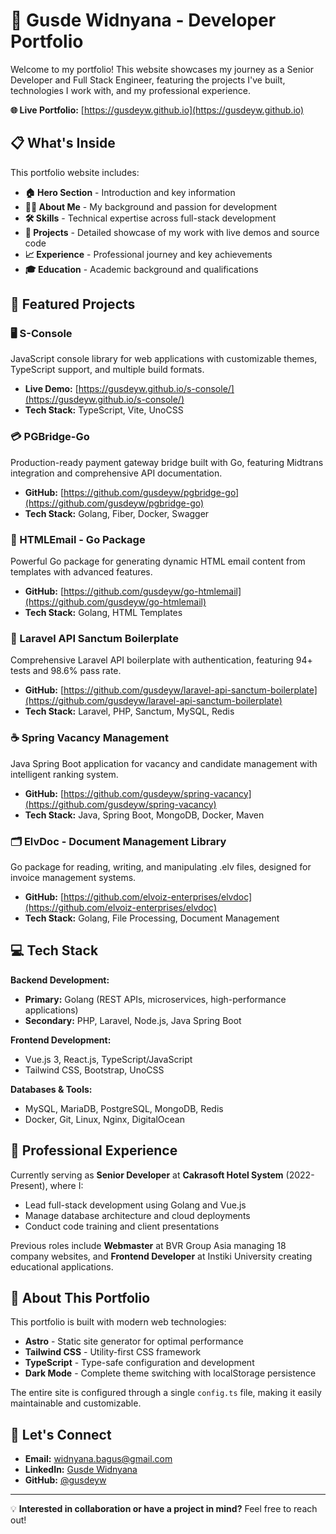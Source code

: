 # 🚀 Gusde Widnyana - Developer Portfolio

Welcome to my portfolio! This website showcases my journey as a Senior Developer and Full Stack Engineer, featuring the projects I've built, technologies I work with, and my professional experience.

**🌐 Live Portfolio:** [https://gusdeyw.github.io](https://gusdeyw.github.io)

## 📋 What's Inside

This portfolio website includes:

- **🏠 Hero Section** - Introduction and key information
- **👨‍💻 About Me** - My background and passion for development  
- **🛠️ Skills** - Technical expertise across full-stack development
- **💼 Projects** - Detailed showcase of my work with live demos and source code
- **📈 Experience** - Professional journey and key achievements
- **🎓 Education** - Academic background and qualifications

## 🚀 Featured Projects

### 🖥️ S-Console
JavaScript console library for web applications with customizable themes, TypeScript support, and multiple build formats.
- **Live Demo:** [https://gusdeyw.github.io/s-console/](https://gusdeyw.github.io/s-console/)
- **Tech Stack:** TypeScript, Vite, UnoCSS

### 💳 PGBridge-Go  
Production-ready payment gateway bridge built with Go, featuring Midtrans integration and comprehensive API documentation.
- **GitHub:** [https://github.com/gusdeyw/pgbridge-go](https://github.com/gusdeyw/pgbridge-go)
- **Tech Stack:** Golang, Fiber, Docker, Swagger

### 📧 HTMLEmail - Go Package
Powerful Go package for generating dynamic HTML email content from templates with advanced features.
- **GitHub:** [https://github.com/gusdeyw/go-htmlemail](https://github.com/gusdeyw/go-htmlemail)
- **Tech Stack:** Golang, HTML Templates

### 🔐 Laravel API Sanctum Boilerplate
Comprehensive Laravel API boilerplate with authentication, featuring 94+ tests and 98.6% pass rate.
- **GitHub:** [https://github.com/gusdeyw/laravel-api-sanctum-boilerplate](https://github.com/gusdeyw/laravel-api-sanctum-boilerplate)
- **Tech Stack:** Laravel, PHP, Sanctum, MySQL, Redis

### ☕ Spring Vacancy Management
Java Spring Boot application for vacancy and candidate management with intelligent ranking system.
- **GitHub:** [https://github.com/gusdeyw/spring-vacancy](https://github.com/gusdeyw/spring-vacancy)
- **Tech Stack:** Java, Spring Boot, MongoDB, Docker, Maven

### 🗂️ ElvDoc - Document Management Library
Go package for reading, writing, and manipulating .elv files, designed for invoice management systems.
- **GitHub:** [https://github.com/elvoiz-enterprises/elvdoc](https://github.com/elvoiz-enterprises/elvdoc)
- **Tech Stack:** Golang, File Processing, Document Management

## 💻 Tech Stack

**Backend Development:**
- **Primary:** Golang (REST APIs, microservices, high-performance applications)
- **Secondary:** PHP, Laravel, Node.js, Java Spring Boot

**Frontend Development:**
- Vue.js 3, React.js, TypeScript/JavaScript
- Tailwind CSS, Bootstrap, UnoCSS

**Databases & Tools:**
- MySQL, MariaDB, PostgreSQL, MongoDB, Redis
- Docker, Git, Linux, Nginx, DigitalOcean

## 🏢 Professional Experience

Currently serving as **Senior Developer** at **Cakrasoft Hotel System** (2022-Present), where I:
- Lead full-stack development using Golang and Vue.js
- Manage database architecture and cloud deployments
- Conduct code training and client presentations

Previous roles include **Webmaster** at BVR Group Asia managing 18 company websites, and **Frontend Developer** at Instiki University creating educational applications.

## 🎯 About This Portfolio

This portfolio is built with modern web technologies:
- **Astro** - Static site generator for optimal performance
- **Tailwind CSS** - Utility-first CSS framework
- **TypeScript** - Type-safe configuration and development
- **Dark Mode** - Complete theme switching with localStorage persistence

The entire site is configured through a single `config.ts` file, making it easily maintainable and customizable.

## 🤝 Let's Connect

- **Email:** [widnyana.bagus@gmail.com](mailto:widnyana.bagus@gmail.com)
- **LinkedIn:** [Gusde Widnyana](https://www.linkedin.com/in/widnyana-masthara-67505b164/)
- **GitHub:** [@gusdeyw](https://github.com/gusdeyw)

---

💡 **Interested in collaboration or have a project in mind?** Feel free to reach out!

